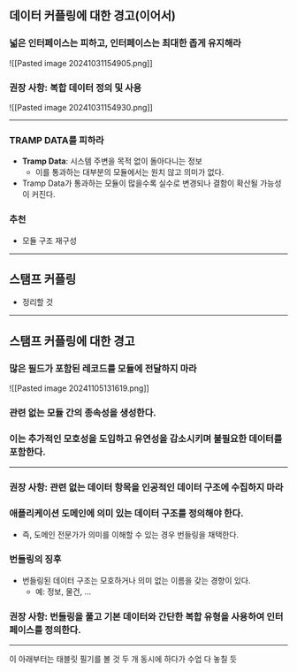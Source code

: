 ## 데이터 커플링에 대한 경고(이어서)
### 넓은 인터페이스는 피하고, 인터페이스는 최대한 좁게 유지해라
![[Pasted image 20241031154905.png]]


### 권장 사항: 복합 데이터 정의 및 사용
![[Pasted image 20241031154930.png]]

---
### TRAMP DATA를 피하라
- **Tramp Data**: 시스템 주변을 목적 없이 돌아다니는 정보
	- 이를 통과하는 대부분의 모듈에서는 원치 않고 의미가 없다.
- Tramp Data가 통과하는 모듈이 많을수록 실수로 변경되나 결함이 확산될 가능성이 커진다.

### 추천
- 모듈 구조 재구성

---
## 스탬프 커플링
- 정리할 것


---
## 스탬프 커플링에 대한 경고
### 많은 필드가 포함된 레코드를 모듈에 전달하지 마라
![[Pasted image 20241105131619.png]]

### 관련 없는 모듈 간의 종속성을 생성한다.

### 이는 추가적인 모호성을 도입하고 유연성을 감소시키며 불필요한 데이터를 포함한다.

---
### 권장 사항: 관련 없는 데이터 항목을 인공적인 데이터 구조에 수집하지 마라

### 애플리케이션 도메인에 의미 있는 데이터 구조를 정의해야 한다. 
- 즉, 도메인 전문가가 의미를 이해할 수 있는 경우 번들링을 채택한다.

### 번들링의 징후
- 번들링된 데이터 구조는 모호하거나 의미 없는 이름을 갖는 경향이 있다. 
	- 예: 정보, 물건, ...

### 권장 사항: 번들링을 풀고 기본 데이터와 간단한 복합 유형을 사용하여 인터페이스를 정의한다.

---
이 아래부터는 태블릿 필기를 볼 것
두 개 동시에 하다가 수업 다 놓칠 듯
